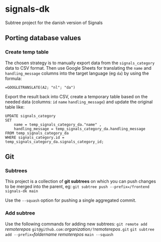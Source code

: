 # signals-dk
Subtree project for the danish version of Signals

## Porting database values

### Create temp table
The chosen strategy is to manually export data from the `signals_category` data to CSV format. Then use Google Sheets for translating the `name` and `handling_message` columns into the target language (eg `da`) by using the formula:
```
=GOOGLETRANSLATE(A2; "nl"; "da")
```
Export the result back into CSV, create a temporary table based on the needed data (columns: `id` `name` `handling_message`) and update the original table like:
```
UPDATE signals_category 
SET
    name = temp_signals_category_da."name" ,
    handling_message = temp_signals_category_da.handling_message 
FROM temp_signals_category_da
WHERE signals_category.id = temp_signals_category_da.signals_category_id;
```


## Git

### Subtrees
This project is a collection of **git subtrees** on which you can push changes to be merged into the parent, eg:
`git subtree push --prefix=/frontend signals-dk main`

Use the `--squash` option for pushing a single aggregated commit.

### Add subtree
Use the following commands for adding new subtrees:
`git remote add` _remoterepos_ `git@github.com:`_organization_`/?`_remoterepos_`.git`
`git subtree add --prefix=`_foldername_ _remoterepos_ `main --squash`
